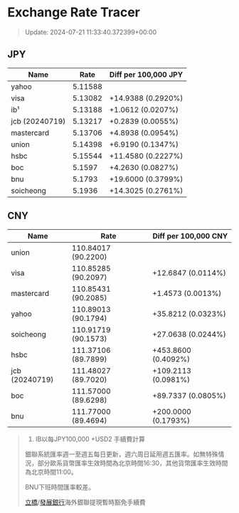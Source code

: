 # Exchange Rate Tracer

> Update: 2024-07-21 11:33:40.372399+00:00

## JPY

| Name           |    Rate | Diff per 100,000 JPY   |
|----------------|---------|------------------------|
| yahoo          | 5.11588 |                        |
| visa           | 5.13082 | +14.9388 (0.2920%)     |
| ib¹            | 5.13188 | +1.0612 (0.0207%)      |
| jcb (20240719) | 5.13217 | +0.2839 (0.0055%)      |
| mastercard     | 5.13706 | +4.8938 (0.0954%)      |
| union          | 5.14398 | +6.9190 (0.1347%)      |
| hsbc           | 5.15544 | +11.4580 (0.2227%)     |
| boc            | 5.1597  | +4.2630 (0.0827%)      |
| bnu            | 5.1793  | +19.6000 (0.3799%)     |
| soicheong      | 5.1936  | +14.3025 (0.2761%)     |

## CNY

| Name           | Rate                | Diff per 100,000 CNY   |
|----------------|---------------------|------------------------|
| union          | 110.84017	(90.2200) |                        |
| visa           | 110.85285	(90.2097) | +12.6847 (0.0114%)     |
| mastercard     | 110.85431	(90.2085) | +1.4573 (0.0013%)      |
| yahoo          | 110.89013	(90.1794) | +35.8212 (0.0323%)     |
| soicheong      | 110.91719	(90.1573) | +27.0638 (0.0244%)     |
| hsbc           | 111.37106	(89.7899) | +453.8600 (0.4092%)    |
| jcb (20240719) | 111.48027	(89.7020) | +109.2113 (0.0981%)    |
| boc            | 111.57000	(89.6298) | +89.7337 (0.0805%)     |
| bnu            | 111.77000	(89.4694) | +200.0000 (0.1793%)    |


> 1. IB以每JPY100,000 +USD2 手續費計算
>
> 銀聯系統匯率週一至週五每日更新，週六周日延用週五匯率。如無特殊情況，部分歐系貨幣匯率生效時間為北京時間16:30，其他貨幣匯率生效時間為北京時間11:00。
>
> BNU下班時間匯率較差。
>
> [立橋](https://www.wlbank.com.mo/uploads/ueditor/file/20181211/1544536513900230.pdf)/[發展銀行](https://www.mdb.com.mo/Service_Charges_20230728.pdf)海外銀聯提現暫時豁免手續費

